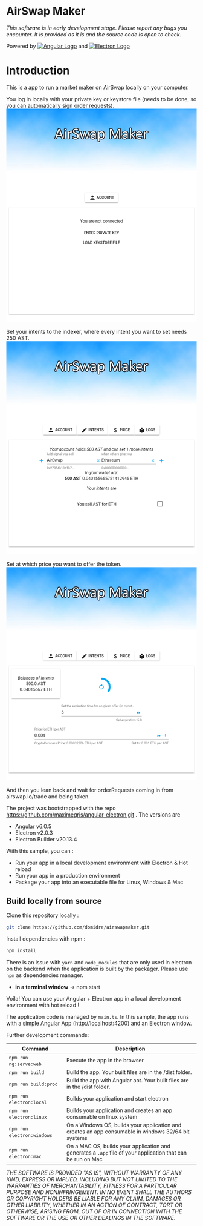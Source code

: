 # AirSwap Maker
*This software is in early development stage. Please report any bugs you encounter. It is provided as it is and the source code is open to check.*

Powered by
[![Angular Logo](./logo-angular.jpg)](https://angular.io/) and [![Electron Logo](./logo-electron.jpg)](https://electron.atom.io/)

# Introduction
This is a app to run a market maker on AirSwap locally on your computer.

You log in locally with your private key or keystore file (needs to be done, so you can automatically sign order requests).
![LoginWindow](./screenshot_login.png)

Set your intents to the indexer, where every intent you want to set needs 250 AST.
![IntentsWindow](./screenshot_intents.png)

Set at which price you want to offer the token.
![PriceWindow](./screenshot_price.png)

And then you lean back and wait for orderRequests coming in from airswap.io/trade and being taken.



The project was bootstrapped with the repo https://github.com/maximegris/angular-electron.git .
The versions are
- Angular v6.0.5
- Electron v2.0.3
- Electron Builder v20.13.4

With this sample, you can :

- Run your app in a local development environment with Electron & Hot reload
- Run your app in a production environment
- Package your app into an executable file for Linux, Windows & Mac

## Build locally from source

Clone this repository locally :

``` bash
git clone https://github.com/domidre/airswapmaker.git
```

Install dependencies with npm :

``` bash
npm install
```

There is an issue with `yarn` and `node_modules` that are only used in electron on the backend when the application is built by the packager. Please use `npm` as dependencies manager.

- **in a terminal window** -> npm start  

Voila! You can use your Angular + Electron app in a local development environment with hot reload !

The application code is managed by `main.ts`. In this sample, the app runs with a simple Angular App (http://localhost:4200) and an Electron window.  

Further development commands: 

|Command|Description|
|--|--|
|`npm run ng:serve:web`| Execute the app in the browser |
|`npm run build`| Build the app. Your built files are in the /dist folder. |
|`npm run build:prod`| Build the app with Angular aot. Your built files are in the /dist folder. |
|`npm run electron:local`| Builds your application and start electron
|`npm run electron:linux`| Builds your application and creates an app consumable on linux system |
|`npm run electron:windows`| On a Windows OS, builds your application and creates an app consumable in windows 32/64 bit systems |
|`npm run electron:mac`|  On a MAC OS, builds your application and generates a `.app` file of your application that can be run on Mac |



*THE SOFTWARE IS PROVIDED "AS IS", WITHOUT WARRANTY OF ANY KIND, EXPRESS OR IMPLIED, INCLUDING BUT NOT LIMITED TO THE WARRANTIES OF MERCHANTABILITY, FITNESS FOR A PARTICULAR PURPOSE AND NONINFRINGEMENT. IN NO EVENT SHALL THE AUTHORS OR COPYRIGHT HOLDERS BE LIABLE FOR ANY CLAIM, DAMAGES OR OTHER LIABILITY, WHETHER IN AN ACTION OF CONTRACT, TORT OR OTHERWISE, ARISING FROM, OUT OF OR IN CONNECTION WITH THE SOFTWARE OR THE USE OR OTHER DEALINGS IN THE SOFTWARE.*
